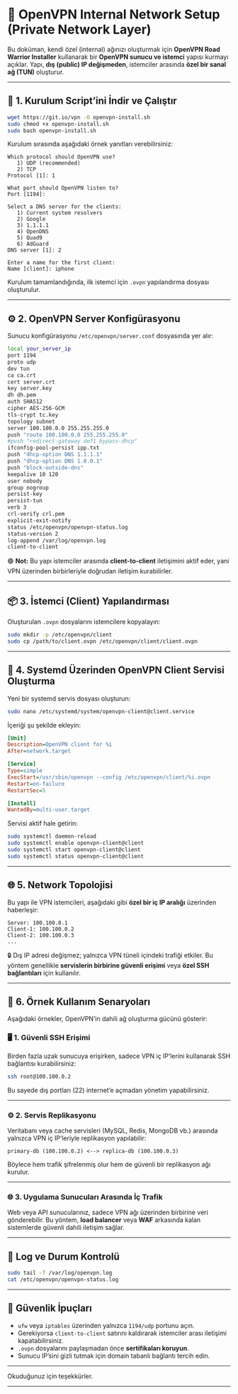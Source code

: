 # 🧩 OpenVPN Internal Network Setup (Private Network Layer)

Bu doküman, kendi özel (internal) ağınızı oluşturmak için **OpenVPN Road Warrior Installer** kullanarak bir **OpenVPN sunucu ve istemci** yapısı kurmayı açıklar.
Yapı, **dış (public) IP değişmeden**, istemciler arasında **özel bir sanal ağ (TUN)** oluşturur.

---

## 🚀 1. Kurulum Script’ini İndir ve Çalıştır

```bash
wget https://git.io/vpn -O openvpn-install.sh
sudo chmod +x openvpn-install.sh
sudo bash openvpn-install.sh
```

Kurulum sırasında aşağıdaki örnek yanıtları verebilirsiniz:

```
Which protocol should OpenVPN use?
   1) UDP (recommended)
   2) TCP
Protocol [1]: 1

What port should OpenVPN listen to?
Port [1194]: 

Select a DNS server for the clients:
   1) Current system resolvers
   2) Google
   3) 1.1.1.1
   4) OpenDNS
   5) Quad9
   6) AdGuard
DNS server [1]: 2

Enter a name for the first client:
Name [client]: iphone
```

Kurulum tamamlandığında, ilk istemci için `.ovpn` yapılandırma dosyası oluşturulur.

---

## ⚙️ 2. OpenVPN Server Konfigürasyonu

Sunucu konfigürasyonu `/etc/openvpn/server.conf` dosyasında yer alır:

```bash
local your_server_ip
port 1194
proto udp
dev tun
ca ca.crt
cert server.crt
key server.key
dh dh.pem
auth SHA512
cipher AES-256-GCM
tls-crypt tc.key
topology subnet
server 100.100.0.0 255.255.255.0
push "route 100.100.0.0 255.255.255.0"
#push "redirect-gateway def1 bypass-dhcp"
ifconfig-pool-persist ipp.txt
push "dhcp-option DNS 1.1.1.1"
push "dhcp-option DNS 1.0.0.1"
push "block-outside-dns"
keepalive 10 120
user nobody
group nogroup
persist-key
persist-tun
verb 3
crl-verify crl.pem
explicit-exit-notify
status /etc/openvpn/openvpn-status.log
status-version 2
log-append /var/log/openvpn.log
client-to-client
```

🟢 **Not:**
Bu yapı istemciler arasında **client-to-client** iletişimini aktif eder, yani VPN üzerinden birbirleriyle doğrudan iletişim kurabilirler.

---

## 📦 3. İstemci (Client) Yapılandırması

Oluşturulan `.ovpn` dosyalarını istemcilere kopyalayın:

```bash
sudo mkdir -p /etc/openvpn/client
sudo cp /path/to/client.ovpn /etc/openvpn/client/client.ovpn
```

---

## 🧠 4. Systemd Üzerinden OpenVPN Client Servisi Oluşturma

Yeni bir systemd servis dosyası oluşturun:

```bash
sudo nano /etc/systemd/system/openvpn-client@client.service
```

İçeriği şu şekilde ekleyin:

```ini
[Unit]
Description=OpenVPN client for %i
After=network.target

[Service]
Type=simple
ExecStart=/usr/sbin/openvpn --config /etc/openvpn/client/%i.ovpn
Restart=on-failure
RestartSec=5

[Install]
WantedBy=multi-user.target
```

Servisi aktif hale getirin:

```bash
sudo systemctl daemon-reload
sudo systemctl enable openvpn-client@client
sudo systemctl start openvpn-client@client
sudo systemctl status openvpn-client@client
```

---

## 🌐 5. Network Topolojisi

Bu yapı ile VPN istemcileri, aşağıdaki gibi **özel bir iç IP aralığı** üzerinden haberleşir:

```
Server: 100.100.0.1
Client-1: 100.100.0.2
Client-2: 100.100.0.3
...
```

🔒 Dış IP adresi değişmez; yalnızca VPN tüneli içindeki trafiği etkiler.
Bu yöntem genellikle **servislerin birbirine güvenli erişimi** veya **özel SSH bağlantıları** için kullanılır.

---

## 🧩 6. Örnek Kullanım Senaryoları

Aşağıdaki örnekler, OpenVPN’in dahili ağ oluşturma gücünü gösterir:

### 🖥️ 1. Güvenli SSH Erişimi

Birden fazla uzak sunucuya erişirken, sadece VPN iç IP’lerini kullanarak SSH bağlantısı kurabilirsiniz:

```bash
ssh root@100.100.0.2
```

Bu sayede dış portları (22) internet’e açmadan yönetim yapabilirsiniz.

---

### ⚙️ 2. Servis Replikasyonu

Veritabanı veya cache servisleri (MySQL, Redis, MongoDB vb.) arasında yalnızca VPN iç IP’leriyle replikasyon yapılabilir:

```
primary-db (100.100.0.2) <--> replica-db (100.100.0.3)
```

Böylece hem trafik şifrelenmiş olur hem de güvenli bir replikasyon ağı kurulur.

---

### 🌐 3. Uygulama Sunucuları Arasında İç Trafik

Web veya API sunucularınız, sadece VPN ağı üzerinden birbirine veri gönderebilir.
Bu yöntem, **load balancer** veya **WAF** arkasında kalan sistemlerde güvenli dahili iletişim sağlar.

---

## 📜 Log ve Durum Kontrolü

```bash
sudo tail -f /var/log/openvpn.log
cat /etc/openvpn/openvpn-status.log
```

---

## 🧱 Güvenlik İpuçları

* `ufw` veya `iptables` üzerinden yalnızca `1194/udp` portunu açın.
* Gerekiyorsa `client-to-client` satırını kaldırarak istemciler arası iletişimi kapatabilirsiniz.
* `.ovpn` dosyalarını paylaşmadan önce **sertifikaları koruyun**.
* Sunucu IP’sini gizli tutmak için domain tabanlı bağlantı tercih edin.

---

Okuduğunuz için teşekkürler.

---

